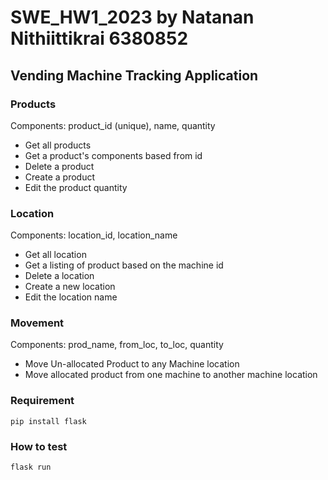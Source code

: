 # SWE_HW1_2023 by Natanan Nithiittikrai 6380852
## Vending Machine Tracking Application

### Products
Components: product_id (unique), name, quantity

- Get all products
- Get a product's components based from id
- Delete a product
- Create a product
- Edit the product quantity

### Location 
Components: location_id, location_name

- Get all location
- Get a listing of product based on the machine id
- Delete a location
- Create a new location
- Edit the location name

### Movement
Components: prod_name, from_loc, to_loc, quantity

- Move Un-allocated Product to any Machine location
- Move allocated product from one machine to another machine location

### Requirement
`pip install flask`
### How to test
`flask run`
